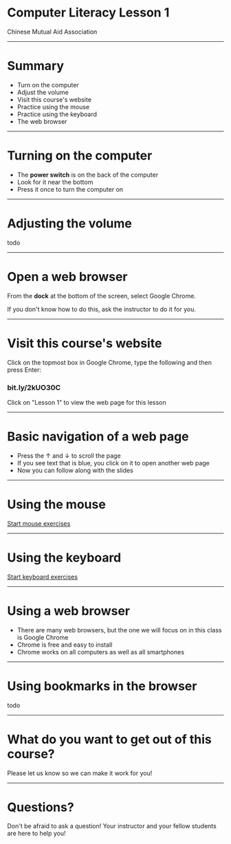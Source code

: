 # Computer Literacy Lesson 1

Chinese Mutual Aid Association

---
# Summary

- Turn on the computer
- Adjust the volume
- Visit this course's website
- Practice using the mouse
- Practice using the keyboard
- The web browser

---
# Turning on the computer

- The **power switch** is on the back of the computer
- Look for it near the bottom
- Press it once to turn the computer on

---
# Adjusting the volume

todo

---
# Open a web browser

From the **dock** at the bottom of the screen, select Google Chrome.

If you don't know how to do this, ask the instructor to do it for you.

---
# Visit this course's website

Click on the topmost box in Google Chrome, type the following and then press Enter:

### bit.ly/2kUO30C

Click on "Lesson 1" to view the web page for this lesson

---
# Basic navigation of a web page

- Press the ↑ and ↓ to scroll the page
- If you see text that is blue, you click on it to open another web page
- Now you can follow along with the slides

---
# Using the mouse

[Start mouse exercises](http://www.seniornet.org/howto/mouseexercises/placemouse1.html)

---
# Using the keyboard

[Start keyboard exercises](http://www.bbc.co.uk/guides/z3c6tfr)

---
# Using a web browser

- There are many web browsers, but the one we will focus on in this class is Google Chrome
- Chrome is free and easy to install
- Chrome works on all computers as well as all smartphones

---
# Using bookmarks in the browser

todo

---
# What do you want to get out of this course?

Please let us know so we can make it work for you!

---
# Questions?

Don't be afraid to ask a question! Your instructor and your fellow students are here to help you!
